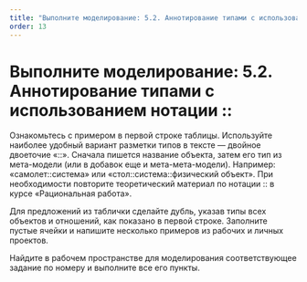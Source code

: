 ```yaml
---
title: "Выполните моделирование: 5.2. Аннотирование типами с использованием нотации ::"
order: 13
---
```


# Выполните моделирование: 5.2. Аннотирование типами с использованием нотации ::

Ознакомьтесь с примером в первой строке таблицы. Используйте наиболее удобный вариант разметки типов в тексте — двойное двоеточие «::». Сначала пишется название объекта, затем его тип из мета-модели (или в добавок еще и мета-мета-модели). Например: «самолет::система» или «стол::система::физический объект». При необходимости повторите теоретический материал по нотации :: в курсе «Рациональная работа».

Для предложений из таблички сделайте дубль, указав типы всех объектов и отношений, как показано в первой строке. Заполните пустые ячейки и напишите несколько примеров из рабочих и личных проектов.

Найдите в рабочем пространстве для моделирования соответствующее задание по номеру и выполните все его пункты.